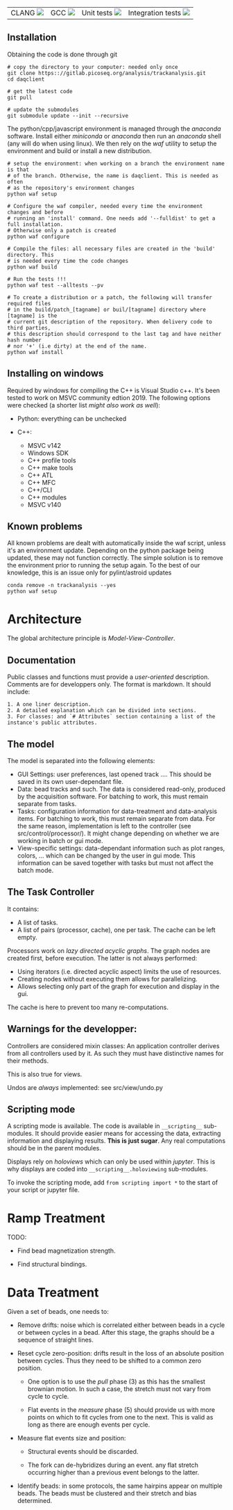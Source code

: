 <table>
<tr> <td>CLANG <a href=/viewType.html?buildTypeId=BuildClang&guest=1">
<img src="http://jupyter.depixus.org:8111/app/rest/builds/buildType:BuildClang/statusIcon"/>
</a></td>

<td>GCC <a href="http://jupyter.depixus.org:8111/viewType.html?buildTypeId=Trackanalysis_Build&guest=1">
<img src="http://jupyter.depixus.org:8111/app/rest/builds/buildType:Trackanalysis_Build/statusIcon"/>
</a></td>

<td>Unit tests <a href="http://jupyter.depixus.org:8111/viewType.html?buildTypeId=Trackanalysis_IntegrationTest&guest=1">
<img src="http://jupyter.depixus.org:8111/app/rest/builds/buildType:Trackanalysis_IntegrationTest/statusIcon"/>
</a></td>

<td>Integration tests <a href="http://jupyter.depixus.org:8111/viewType.html?buildTypeId=Trackanalysis_Test&guest=1">
<img src="http://jupyter.depixus.org:8111/app/rest/builds/buildType:Trackanalysis_Test/statusIcon"/>
</a></td>
</table>

## Installation

Obtaining the code is done through git
```shell
# copy the directory to your computer: needed only once
git clone https:://gitlab.picoseq.org/analysis/trackanalysis.git
cd daqclient

# get the latest code
git pull

# update the submodules
git submodule update --init --recursive
```

The python/cpp/javascript environment is managed through the *anaconda* software.
Install either *miniconda* or *anaconda* then run an *anaconda* shell
(any will do when using linux). We then rely on the *waf* utility to setup the environment
and build or install a new distribution.

```shell
# setup the environment: when working on a branch the environment name is that
# of the branch. Otherwise, the name is daqclient. This is needed as often
# as the repository's environment changes
python waf setup

# Configure the waf compiler, needed every time the environment changes and before
# running an 'install' command. One needs add '--fulldist' to get a full installation.
# Otherwise only a patch is created
python waf configure

# Compile the files: all necessary files are created in the 'build' directory. This
# is needed every time the code changes
python waf build

# Run the tests !!!
python waf test --alltests --pv

# To create a distribution or a patch, the following will transfer required files
# in the build/patch_[tagname] or buil/[tagname] directory where [tagname] is the 
# current git description of the repository. When delivery code to third parties,
# this description should correspond to the last tag and have neither hash number
# nor '+' (i.e dirty) at the end of the name.
python waf install
```

## Installing on windows

Required by windows for compiling the C++ is Visual Studio c++. It's been tested
to work on MSVC community edtion 2019. The following options were checked
(a shorter list *might also work as well*):

* Python: everything can be unchecked
* C++:

  * MSVC v142
  * Windows SDK
  * C++ profile tools
  * C++ make tools
  * C++ ATL
  * C++ MFC
  * C++/CLI
  * C++ modules
  * MSVC v140

## Known problems

All known problems are dealt with automatically inside the waf script, unless it's
an environment update. Depending on the python package being updated, these may not
function correctly. The simple solution is to remove the environment prior to running
the setup again. To the best of our knowledge, this is an issue only for pylint/astroid
updates 

```shell
conda remove -n trackanalysis --yes
python waf setup
```

# Architecture

The global architecture principle is *Model-View-Controller*.

## Documentation

Public classes and functions must provide a *user-oriented* description. Comments
are for developpers only. The format is markdown. It should include:

    1. A one liner description.
    2. A detailed explanation which can be divided into sections.
    3. For classes: and `# Attributes` section containing a list of the
    instance's public attributes.

## The model

The model is separated into the following elements:

* GUI Settings: user preferences, last opened track .... This should be saved in its own user-dependant file.
* Data: bead tracks and such. The data is considered read-only, produced by the acquisition software.
  For batching to work, this must remain separate from tasks.
* Tasks: configuration information for data-treatment and data-analysis items.
  For batching to work, this must remain separate from data. For the same reason,
  implementation is left to the controller (see src/control/processor/). It might
  change depending on whether we are working in batch or gui mode.
* View-specific settings: data-dependant information such as plot ranges, colors,
  ... which can be changed by the user in gui mode. This information can be saved
  together with tasks but must not affect the batch mode.

## The Task Controller

It contains:

* A list of tasks.
* A list of pairs (processor, cache), one per task. The cache can be left empty.

Processors work on *lazy* *directed acyclic graphs*. The graph nodes are created
first, before execution. The latter is not always performed:
* Using iterators (i.e. directed acyclic aspect) limits the use of resources.
* Creating nodes without executing them allows for parallelizing.
* Allows selecting only part of the graph for execution and display in the gui.

The cache is here to prevent too many re-computations.

## Warnings for the developper:

Controllers are considered mixin classes: An application controller derives from
all controllers used by it. As such they must have distinctive names for their methods.

This is also true for views.

Undos are *always* implemented: see src/view/undo.py

## Scripting mode

A scripting mode is available. The code is available in `__scripting__` sub-modules.
It should provide easier means for accessing the data, extracting information and
displaying results. **This is just sugar**. Any real computations should be in the
parent modules.

Displays rely on *holoviews* which can only be used within *jupyter*. This is why
displays are coded into `__scripting__.holoviewing` sub-modules.

To invoke the scripting mode, add `from scripting import *` to the start of your
script or jupyter file.

# Ramp Treatment

TODO:

* Find bead magnetization strength.

* Find structural bindings.

# Data Treatment

Given a set of beads, one needs to:

* Remove drifts: noise which is correlated either between beads in a cycle or between
  cycles in a bead. After this stage, the graphs should be a sequence of straight lines.

* Reset cycle zero-position: drifts result in the loss of an absolute position between cycles.
  Thus they need to be shifted to a common zero position.

    * One option is to use the *pull* phase (3) as this has the smallest
      brownian motion. In such a case, the stretch must not vary from cycle to
      cycle.

    * Flat events in the *measure* phase (5) should provide us with more points 
    on which to fit cycles from one to the next. This is valid as long as there
    are enough events per cycle.

* Measure flat events size and position:

    * Structural events should be discarded.

    * The fork can de-hybridizes during an event. any flat stretch occurring
      higher than a previous event belongs to the latter.

* Identify beads: in some protocols, the same hairpins appear on multiple beads.
  The beads must be clustered and their stretch and bias determined.
